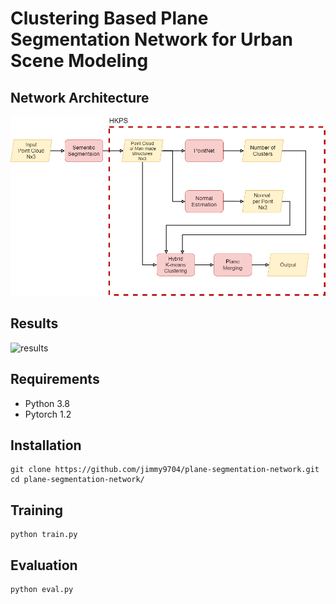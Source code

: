 # Clustering Based Plane Segmentation Network for Urban Scene Modeling
## Network Architecture
![network](./images/HKPS.png)

## Results
![results](./images/results.png)

## Requirements
* Python 3.8
* Pytorch 1.2

## Installation
```
git clone https://github.com/jimmy9704/plane-segmentation-network.git
cd plane-segmentation-network/
```

## Training
```
python train.py
```

## Evaluation
```
python eval.py
```

